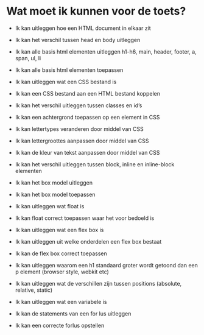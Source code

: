 # Wat moet ik kunnen voor de toets?

* Ik kan uitleggen hoe een HTML document in elkaar zit
* Ik kan het verschil tussen head en body uitleggen
* Ik kan alle basis html elementen uitleggen h1-h6, main, header, footer, a, span, ul, li
* Ik kan alle basis html elementen toepassen
* Ik kan uitleggen wat een CSS bestand is
* Ik kan een CSS bestand aan een HTML bestand koppelen
* Ik kan het verschil uitleggen tussen classes en id’s
* Ik kan een achtergrond toepassen op een element in CSS
* Ik kan lettertypes veranderen door middel van CSS
* Ik kan lettergroottes aanpassen door middel van CSS
* Ik kan de kleur van tekst aanpassen door middel van CSS
* Ik kan het verschil uitleggen tussen block, inline en inline-block elementen
* Ik kan het box model uitleggen
* Ik kan het box model toepassen
* Ik kan uitleggen wat float is
* Ik kan float correct toepassen waar het voor bedoeld is
* Ik kan uitleggen wat een flex box is
* Ik kan uitleggen uit welke onderdelen een flex box bestaat
* Ik kan de flex box correct toepassen
* Ik kan uitleggen waarom een h1 standaard groter wordt getoond dan een p element (browser style, webkit etc) 
* Ik kan uitleggen wat de verschillen zijn tussen positions (absolute, relative, static)
 
 
* Ik kan uitleggen wat een variabele is
* Ik kan de statements van een for lus uitleggen 
* Ik kan een correcte forlus opstellen
